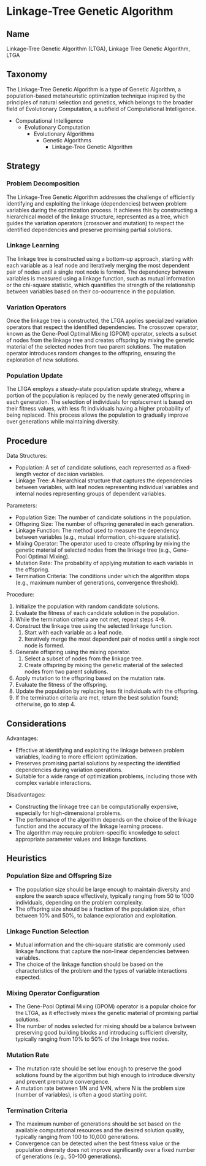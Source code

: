 # Linkage-Tree Genetic Algorithm

## Name

Linkage-Tree Genetic Algorithm (LTGA), Linkage Tree Genetic Algorithm, LTGA

## Taxonomy

The Linkage-Tree Genetic Algorithm is a type of Genetic Algorithm, a population-based metaheuristic optimization technique inspired by the principles of natural selection and genetics, which belongs to the broader field of Evolutionary Computation, a subfield of Computational Intelligence.

- Computational Intelligence
  - Evolutionary Computation
    - Evolutionary Algorithms
      - Genetic Algorithms
        - Linkage-Tree Genetic Algorithm

## Strategy

### Problem Decomposition

The Linkage-Tree Genetic Algorithm addresses the challenge of efficiently identifying and exploiting the linkage (dependencies) between problem variables during the optimization process. It achieves this by constructing a hierarchical model of the linkage structure, represented as a tree, which guides the variation operators (crossover and mutation) to respect the identified dependencies and preserve promising partial solutions.

### Linkage Learning

The linkage tree is constructed using a bottom-up approach, starting with each variable as a leaf node and iteratively merging the most dependent pair of nodes until a single root node is formed. The dependency between variables is measured using a linkage function, such as mutual information or the chi-square statistic, which quantifies the strength of the relationship between variables based on their co-occurrence in the population.

### Variation Operators

Once the linkage tree is constructed, the LTGA applies specialized variation operators that respect the identified dependencies. The crossover operator, known as the Gene-Pool Optimal Mixing (GPOM) operator, selects a subset of nodes from the linkage tree and creates offspring by mixing the genetic material of the selected nodes from two parent solutions. The mutation operator introduces random changes to the offspring, ensuring the exploration of new solutions.

### Population Update

The LTGA employs a steady-state population update strategy, where a portion of the population is replaced by the newly generated offspring in each generation. The selection of individuals for replacement is based on their fitness values, with less fit individuals having a higher probability of being replaced. This process allows the population to gradually improve over generations while maintaining diversity.

## Procedure

Data Structures:
- Population: A set of candidate solutions, each represented as a fixed-length vector of decision variables.
- Linkage Tree: A hierarchical structure that captures the dependencies between variables, with leaf nodes representing individual variables and internal nodes representing groups of dependent variables.

Parameters:
- Population Size: The number of candidate solutions in the population.
- Offspring Size: The number of offspring generated in each generation.
- Linkage Function: The method used to measure the dependency between variables (e.g., mutual information, chi-square statistic).
- Mixing Operator: The operator used to create offspring by mixing the genetic material of selected nodes from the linkage tree (e.g., Gene-Pool Optimal Mixing).
- Mutation Rate: The probability of applying mutation to each variable in the offspring.
- Termination Criteria: The conditions under which the algorithm stops (e.g., maximum number of generations, convergence threshold).

Procedure:
1. Initialize the population with random candidate solutions.
2. Evaluate the fitness of each candidate solution in the population.
3. While the termination criteria are not met, repeat steps 4-9.
4. Construct the linkage tree using the selected linkage function.
   1. Start with each variable as a leaf node.
   2. Iteratively merge the most dependent pair of nodes until a single root node is formed.
5. Generate offspring using the mixing operator.
   1. Select a subset of nodes from the linkage tree.
   2. Create offspring by mixing the genetic material of the selected nodes from two parent solutions.
6. Apply mutation to the offspring based on the mutation rate.
7. Evaluate the fitness of the offspring.
8. Update the population by replacing less fit individuals with the offspring.
9. If the termination criteria are met, return the best solution found; otherwise, go to step 4.

## Considerations

Advantages:
- Effective at identifying and exploiting the linkage between problem variables, leading to more efficient optimization.
- Preserves promising partial solutions by respecting the identified dependencies during variation operations.
- Suitable for a wide range of optimization problems, including those with complex variable interactions.

Disadvantages:
- Constructing the linkage tree can be computationally expensive, especially for high-dimensional problems.
- The performance of the algorithm depends on the choice of the linkage function and the accuracy of the linkage learning process.
- The algorithm may require problem-specific knowledge to select appropriate parameter values and linkage functions.

## Heuristics

### Population Size and Offspring Size
- The population size should be large enough to maintain diversity and explore the search space effectively, typically ranging from 50 to 1000 individuals, depending on the problem complexity.
- The offspring size should be a fraction of the population size, often between 10% and 50%, to balance exploration and exploitation.

### Linkage Function Selection
- Mutual information and the chi-square statistic are commonly used linkage functions that capture the non-linear dependencies between variables.
- The choice of the linkage function should be based on the characteristics of the problem and the types of variable interactions expected.

### Mixing Operator Configuration
- The Gene-Pool Optimal Mixing (GPOM) operator is a popular choice for the LTGA, as it effectively mixes the genetic material of promising partial solutions.
- The number of nodes selected for mixing should be a balance between preserving good building blocks and introducing sufficient diversity, typically ranging from 10% to 50% of the linkage tree nodes.

### Mutation Rate
- The mutation rate should be set low enough to preserve the good solutions found by the algorithm but high enough to introduce diversity and prevent premature convergence.
- A mutation rate between 1/N and 1/√N, where N is the problem size (number of variables), is often a good starting point.

### Termination Criteria
- The maximum number of generations should be set based on the available computational resources and the desired solution quality, typically ranging from 100 to 10,000 generations.
- Convergence can be detected when the best fitness value or the population diversity does not improve significantly over a fixed number of generations (e.g., 50-100 generations).

